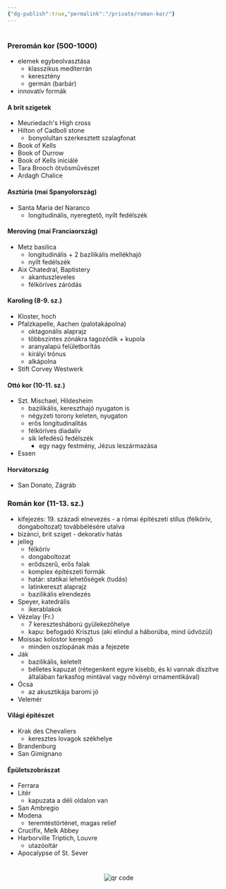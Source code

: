 ```yaml
---
{"dg-publish":true,"permalink":"/private/roman-kor/"}
---
```


#
### Preromán kor (500-1000)
- elemek egybeolvasztása
	- klasszikus mediterrán
	- keresztény
	- germán (barbár)
- innovatív formák
#### A brit szigetek
- Meuriedach's High cross
- Hilton of Cadboll stone
	- bonyolultan szerkesztett szalagfonat
- Book of Kells
- Book of Durrow
- Book of Kells iniciálé
- Tara Brooch ötvösművészet
- Ardagh Chalice
#### Asztúria (mai Spanyolország)
- Santa Maria del Naranco
	- longitudinális, nyeregtető, nyílt fedélszék
#### Meroving (mai Franciaország)
- Metz basilica
	- longitudinális + 2 bazilikális mellékhajó
	- nyílt fedélszék
- Aix Chatedral, Baptistery
	- akantuszleveles
	- félköríves záródás
#### Karoling (8-9. sz.)
- Kloster, hoch
- Pfalzkapelle, Aachen (palotakápolna)
	- oktagonális alaprajz
	- többszintes zónákra tagozódik + kupola
	- aranyalapú felületborítás
	- királyi trónus
	- alkápolna
- Stift Corvey Westwerk
#### Ottó kor (10-11. sz.)
- Szt. Mischael, Hildesheim
	- bazilikális, kereszthajó nyugaton is
	- négyzeti torony keleten, nyugaton
	- erős longitudinalitás
	- félköríves diadalív
	- sík lefedésű fedélszék
		- egy nagy festmény, Jézus leszármazása
- Essen
#### Horvátország
- San Donato, Zágráb
### Román kor (11-13. sz.)
- kifejezés: 19. századi elnevezés - a római építészeti stílus (félkörív, dongaboltozat) továbbélésére utalva
- bizánci, brit sziget - dekoratív hatás
- jelleg
	- félkörív
	- dongaboltozat
	- erődszerű, erős falak
	- komplex építészeti formák
	- határ: statikai lehetőségek (tudás)
	- latinkereszt alaprajz
	- bazilikális elrendezés
- Speyer, katedrális
	- ikerablakok
- Vézelay (Fr.)
	- 7 keresztesháború gyülekezőhelye
	- kapu: befogadó Krisztus (aki elindul a háborúba, mind üdvözül)
- Moissac kolostor kerengő
	- minden oszlopának más a fejezete
- Ják
	- bazilikális, keletelt
	- bélletes kapuzat (rétegenkent egyre kisebb, és ki vannak díszítve általában farkasfog mintával vagy növényi ornamentikával)
- Ócsa
	- az akusztikája baromi jó
- Velemér
#### Világi építészet
- Krak des Chevaliers
	- keresztes lovagok székhelye
- Brandenburg
- San Gimignano
#### Épületszobrászat
- Ferrara
- Litér
	- kapuzata a déli oldalon van
- San Ambregio
- Modena
	- teremtéstörténet, magas relief
- Crucifix, Melk Abbey
- Harborville Triptich, Louvre
	- utazóoltár
- Apocalypse of St. Sever



#
<p style="text-align: center;"><img src="https://chart.googleapis.com/chart?cht=qr&chl=https://notes.andrasdenes.com/roman-kor&chs=180x180&choe=UTF-8&chld=L|2" alt="qr code"></p>

